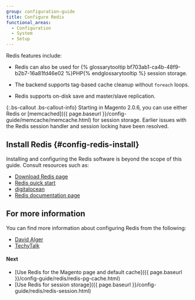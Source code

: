 ```yaml
---
group: configuration-guide
title: Configure Redis
functional_areas:
  - Configuration
  - System
  - Setup
---
```


Redis features include:

* Redis can also be used for {% glossarytooltip bf703ab1-ca4b-48f9-b2b7-16a81fd46e02 %}PHP{% endglossarytooltip %} session storage.

* The backend supports tag-based cache cleanup without `foreach` loops.

* Redis supports on-disk save and master/slave replication.

{:.bs-callout .bs-callout-info}
Starting in Magento 2.0.6, you can use either Redis or [memcached]({{ page.baseurl }}/config-guide/memcache/memcache.html) for session storage. Earlier issues with the Redis session handler and session locking have been resolved.

## Install Redis {#config-redis-install}
Installing and configuring the Redis software is beyond the scope of this guide. Consult resources such as:

*	[Download Redis page](http://redis.io/download)
*	[Redis quick start](http://redis.io/topics/quickstart)
*	[digitalocean](https://www.digitalocean.com/community/tutorials/how-to-install-and-use-redis)
*	[Redis documentation page](http://redis.io/documentation)

## For more information

You can find more information about configuring Redis from the following:

*	[David Alger](http://davidalger.com/development/magento/configuring-magento-2-to-use-redis-cache-backend/)
*	[TechyTalk](http://www.techytalk.info/configuring-cache-storage-backends-magento-2-redis/)

#### Next

*	[Use Redis for the Magento page and default cache]({{ page.baseurl }}/config-guide/redis/redis-pg-cache.html)
*	[Use Redis for session storage]({{ page.baseurl }}/config-guide/redis/redis-session.html)
